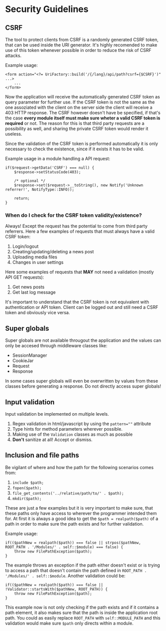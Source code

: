 # Security Guidelines

## CSRF

The tool to protect clients from CSRF is a randomly generated CSRF token,
that can be used inside the URI generator. It's highly recomended to make 
use of this token whenever possible in order to reduce the risk of CSRF 
attacks.

Example usage:

```
<form action="<?= UriFactory::build('/{/lang}/api/path?csrf={$CSRF}')" ...>
    ...
</form>
```

Now the application will receive the automatically generated CSRF token as 
query parameter for further use. If the CSRF token is not the same as the one 
assoziated with the client on the server side the client will receive a 403 
HTTP response. The CSRF however doesn't have be specified, if that's the case 
**every module itself must make sure wheter a valid CSRF token is required** 
or not. The reason for this is that third party requests are a possibility as 
well, and sharing the private CSRF token would render it useless.

Since the validation of the CSRF token is performed automatically it is only 
necessary to check the existence, since if it exists it has to be valid.

Example usage in a module handling a API request:

```
if($request->getData('CSRF') === null) {
    $response->setStatusCode(403);
        
    /* optional */
    $response->set($request->__toString(), new Notify('Unknown referrer!', NotifyType::INFO));
    
    return;
}
```

### When do I check for the CSRF token validity/existence?

Always! Except the request has the potential to come from third party 
referrers. Here a few examples of requests that must always have a valid CSRF 
token:

1. Login/logout
2. Creating/updating/deleting a news post
3. Uploading media files
4. Changes in user settings

Here some examples of requests that **MAY** not need a validation (mostly API 
GET requests):

1. Get news posts
2. Get last log message

It's important to understand that the CSRF token is not equivalent with 
authentication or API token. Client can be logged out and still need a 
CSRF token and obviously vice versa.

## Super globals

Super globals are not available througout the application and the values can 
only be accesed through middleware classes like:

* SessionManager
* CookieJar
* Request
* Response

In some cases super globals will even be overwritten by values from these 
classes before generating a response. Do not directly access super globals!

## Input validation

Input validation be implemented on multiple levels.

1. Regex validation in html/javascript by using the `pattern=""` attribute
2. Type hints for method parameters wherever possible.
3. Making use of the `Validation` classes as much as possible
4. **Don't** sanitize at all! Accept or dismiss.

## Inclusion and file paths

Be vigilant of where and how the path for the following scenarios comes from:

1. `include $path;`
2. `fopen($path);`
3. `file_get_contents('../relative/path/to/' . $path);`
4. `mkdir($path);`

These are just a few examples but it is very important to make sure, that 
these paths only have access to wherever the programmer intended them for. 
At first it is always a good idea to get the `$path = realpath($path)` of a 
path in order to make sure the path exists and for further validation.

Example usage:

```
if(($pathNew = realpath($path)) === false || strpos($pathNew, ROOT_PATH . '/Modules/' . self::$module) === false) {
    throw new FilePathException($path);
}
```

The example throws an exception if the path either doesn't exist or is trying 
to access a path that doesn't contain the path defined in 
`ROOT_PATH . '/Modules/' . self::$module`. Another validation could be:

```
if(($pathNew = realpath($path)) === false || !Validator::startsWith($pathNew, ROOT_PATH)) {
    throw new FilePathException($path);
}
```

This example now is not only checking if the path exists and if it contains a 
path element, it also makes sure that the path is inside the application root 
path. You could as easily replace `ROOT_PATH` with `self::MODULE_PATH` and this 
validation would make sure `$path` only directs within a module.